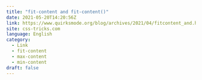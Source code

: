 ```yaml
---
title: "fit-content and fit-content()"
date: 2021-05-20T14:20:56Z
link: https://www.quirksmode.org/blog/archives/2021/04/fitcontent_and.html?utm_medium=RSS&utm_source=news.12bit.vn
site: css-tricks.com
language: English
category:
  - Link
  - fit-content
  - max-content
  - min-content
draft: false
---
```

